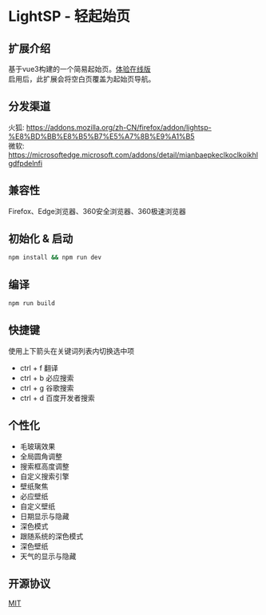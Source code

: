 # LightSP - 轻起始页

## 扩展介绍

基于vue3构建的一个简易起始页。[体验在线版](https://www.amzgr.cc/archive/lightsp/)  
启用后，此扩展会将空白页覆盖为起始页导航。

## 分发渠道

火狐: https://addons.mozilla.org/zh-CN/firefox/addon/lightsp-%E8%BD%BB%E8%B5%B7%E5%A7%8B%E9%A1%B5  
微软: https://microsoftedge.microsoft.com/addons/detail/mianbaepkeclkoclkoikhlgdfpdelnfi

## 兼容性

Firefox、Edge浏览器、360安全浏览器、360极速浏览器

## 初始化 & 启动

```bash
npm install && npm run dev
```

## 编译

```bash
npm run build
```

## 快捷键

使用上下箭头在关键词列表内切换选中项

- ctrl + f 翻译
- ctrl + b 必应搜索
- ctrl + g 谷歌搜索
- ctrl + d 百度开发者搜索

## 个性化

- 毛玻璃效果
- 全局圆角调整
- 搜索框高度调整
- 自定义搜索引擎
- 壁纸聚焦
- 必应壁纸
- 自定义壁纸
- 日期显示与隐藏
- 深色模式
- 跟随系统的深色模式
- 深色壁纸
- 天气的显示与隐藏

## 开源协议

[MIT](https://opensource.org/licenses/MIT)

